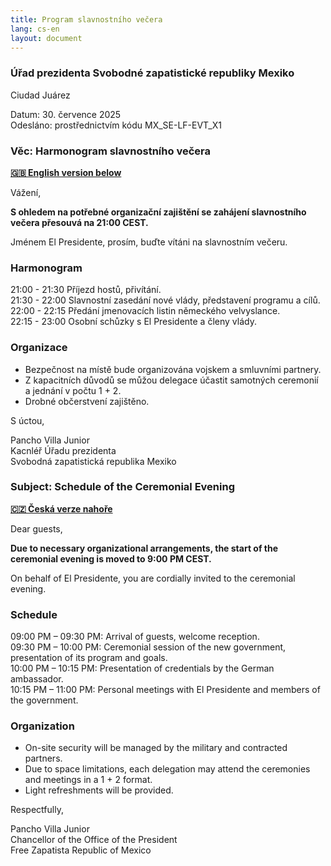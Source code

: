 ```yaml
---
title: Program slavnostního večera
lang: cs-en
layout: document
---
```


### Úřad prezidenta Svobodné zapatistické republiky Mexiko

Ciudad Juárez

Datum: 30. července 2025 <br />
Odesláno: prostřednictvím kódu MX_SE-LF-EVT_X1

### Věc: Harmonogram slavnostního večera

**[🇬🇧 English version below](#)**

Vážení,

**S ohledem na potřebné organizační zajištění se zahájení slavnostního večera přesouvá na 21:00 CEST.**

Jménem El Presidente, prosím, buďte vítáni na slavnostním večeru.

### Harmonogram

21:00 - 21:30 Příjezd hostů, přivítání. <br />
21:30 - 22:00 Slavnostní zasedání nové vlády, představení programu a cílů. <br />
22:00 - 22:15 Předání jmenovacích listin německého velvyslance. <br />
22:15 - 23:00 Osobní schůzky s El Presidente a členy vlády.

### Organizace

- Bezpečnost na místě bude organizována vojskem a smluvními partnery.
- Z kapacitních důvodů se můžou delegace účastit samotných ceremonií a jednání v počtu 1 + 2.
- Drobné občerstvení zajištěno.

S úctou,

Pancho Villa Junior <br />
Kacnléř Úřadu prezidenta <br />
Svobodná zapatistická republika Mexiko

### Subject: Schedule of the Ceremonial Evening

**[🇨🇿 Česká verze nahoře](#)**  

Dear guests,

**Due to necessary organizational arrangements, the start of the ceremonial evening is moved to 9:00 PM CEST.**

On behalf of El Presidente, you are cordially invited to the ceremonial evening.

### Schedule

09:00 PM – 09:30 PM: Arrival of guests, welcome reception. <br />
09:30 PM – 10:00 PM: Ceremonial session of the new government, presentation of its program and goals. <br />
10:00 PM – 10:15 PM: Presentation of credentials by the German ambassador. <br />
10:15 PM – 11:00 PM: Personal meetings with El Presidente and members of the government.

### Organization

- On-site security will be managed by the military and contracted partners.
- Due to space limitations, each delegation may attend the ceremonies and meetings in a 1 + 2 format.
- Light refreshments will be provided.

Respectfully,

Pancho Villa Junior <br />
Chancellor of the Office of the President <br />
Free Zapatista Republic of Mexico
